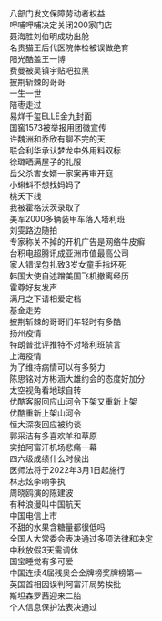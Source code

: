八部门发文保障劳动者权益  
呷哺呷哺决定关闭200家门店  
聂海胜刘伯明成功出舱  
名贵猫王后代医院体检被误做绝育  
阳光酷盖王一博  
费曼被吴镇宇贴吧拉黑  
披荆斩棘的哥哥  
一生一世  
陪枣走过  
易烊千玺ELLE金九封面  
国窖1573被举报用团徽宣传  
许魏洲和乔欣有聊不完的天  
联合利华承认梦龙中外用料双标  
徐璐晒满屋子的礼服  
岳父杀害女婿一家案再审开庭  
小蝌蚪不想找妈妈了  
桃夭下线  
我被霍格沃茨录取了  
美军2000多辆装甲车落入塔利班  
刘雯路边随拍  
专家称关不掉的开机广告是网络牛皮癣  
台积电超腾讯成亚洲市值最高公司  
家人错误包扎致3岁女童手指坏死  
韩国大使自述蹭美国飞机撤离经历  
霍尊好友发声  
满月之下请相爱定档  
基金走势  
披荆斩棘的哥哥们年轻时有多酷  
扬州疫情  
特朗普批评推特不对塔利班禁言  
上海疫情  
为了维持病情可以有多努力  
陈思铭对方彬涵大雄约会的态度好加分  
太空视角看地球自转  
优酷客服回应山河令下架又重新上架  
优酷重新上架山河令  
恒大深夜回应被约谈  
郭采洁有多喜欢羊和草原  
实拍阿富汗机场悲痛一幕  
四六级成绩什么时候出  
医师法将于2022年3月1日起施行  
林志炫李响争执  
周晓鸥演的陈建波  
有种浪漫叫中国航天  
中国电信上市  
不甜的水果含糖量都很低吗  
全国人大常委会表决通过多项法律和决定  
中秋放假3天需调休  
国宝睡觉有多可爱  
中国连续4届残奥会金牌榜奖牌榜第一  
英国首相因误判阿富汗局势挨批  
斯坦森罗茜迎来二胎  
个人信息保护法表决通过  
